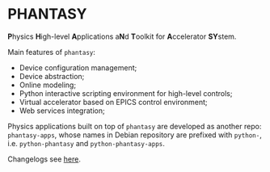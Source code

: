 # PHANTASY

**P**hysics **H**igh-level **A**pplications a**N**d **T**oolkit for **A**ccelerator **SY**stem.

Main features of ``phantasy``:

- Device configuration management;
- Device abstraction;
- Online modeling;
- Python interactive scripting environment for high-level controls;
- Virtual accelerator based on EPICS control environment;
- Web services integration;

Physics applications built on top of ``phantasy`` are developed as another
repo: ``phantasy-apps``, whose names in Debian repository are prefixed with
``python-``, i.e. ``python-phantasy`` and ``python-phantasy-apps``.

Changelogs see [here](changelogs.md).
